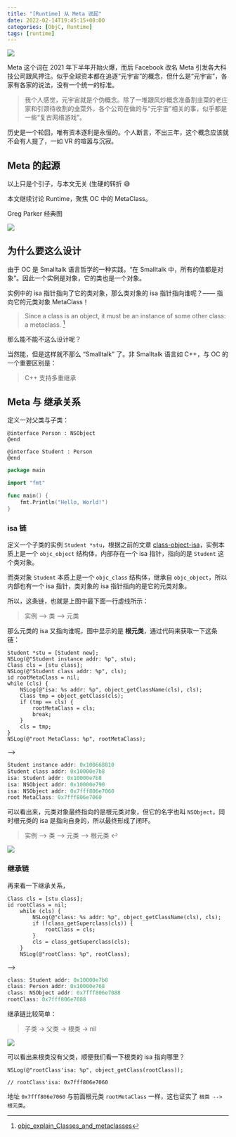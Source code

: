 ```yaml
---
title: "[Runtime] 从 Meta 说起"
date: 2022-02-14T19:45:15+08:00
categories: [ObjC, Runtime]
tags: [runtime]
---
```


![](https://ryder-1252249141.cos.ap-shanghai.myqcloud.com/uPic/2022-04-07-meta.jpg)

Meta 这个词在 2021 年下半年开始火爆，而后 Facebook 改名 Meta 引发各大科技公司跟风押注。似乎全球资本都在追逐“元宇宙”的概念，但什么是“元宇宙”，各家有各家的说法，没有一个统一的标准。

<!--more-->

> 我个人感觉，元宇宙就是个伪概念。除了一堆跟风炒概念准备割韭菜的老庄家和引颈待收割的韭菜外，各个公司在做的与“元宇宙”相关的事，似乎都是一些“复古网络游戏”。

历史是一个轮回，唯有资本逐利是永恒的。个人断言，不出三年，这个概念应该就不会有人提了，一如 VR 的喧嚣与沉寂。

## Meta 的起源

以上只是个引子，与本文无关 (生硬的转折 😅

本文继续讨论 Runtime，聚焦 OC 中的 MetaClass。

Greg Parker 经典图

![](https://ryder-1252249141.cos.ap-shanghai.myqcloud.com/uPic/2021-12-23-class-diagram.png)

## 为什么要这么设计

由于 OC 是 Smalltalk 语言哲学的一种实践，“在 Smalltalk 中，所有的值都是对象”。因此一个实例是对象，它的类也是一个对象。

实例中的 isa 指针指向了它的类对象，那么类对象的 isa 指针指向谁呢？—— 指向它的元类对象 MetaClass！

> Since a class is an object, it must be an instance of some other class: a metaclass. [^1]

那么能不能不这么设计呢？

当然能，但是这样就不那么 “Smalltalk” 了。非 Smalltalk 语言如 C++，与 OC 的一个重要区别是：

> C++ 支持多重继承

## Meta 与 继承关系

定义一对父类与子类：

```objc
@interface Person : NSObject
@end

@interface Student : Person
@end
```

```go
package main

import "fmt"

func main() {
	fmt.Println("Hello, World!")
}
```

### isa 链

定义一个子类的实例 `Student *stu`，根据之前的文章 [class-object-isa](./class-object-isa/)，实例本质上是一个 `objc_object` 结构体，内部存在一个 isa 指针，指向的是 `Student` 这个类对象。

而类对象 `Student` 本质上是一个 `objc_class` 结构体，继承自 `objc_object`，所以内部也有一个 isa 指针，类对象的 isa 指针指向的是它的元类对象。

所以，这条链，也就是上图中最下面一行虚线所示：

> 实例 --> 类 --> 元类

那么元类的 isa 又指向谁呢，图中显示的是 **根元类**，通过代码来获取一下这条链：

```objc
Student *stu = [Student new];
NSLog(@"Student instance addr: %p", stu);
Class cls = [stu class];
NSLog(@"Student class addr: %p", cls);
id rootMetaClass = nil;
while (cls) {
    NSLog(@"isa: %s addr: %p", object_getClassName(cls), cls);
    Class tmp = object_getClass(cls);
    if (tmp == cls) {
        rootMetaClass = cls;
        break;
    }
    cls = tmp;
}
NSLog(@"root MetaClass: %p", rootMetaClass);
```

-->

```r
Student instance addr: 0x100668810
Student class addr: 0x10000e7b8
isa: Student addr: 0x10000e7b8
isa: NSObject addr: 0x10000e790
isa: NSObject addr: 0x7fff806e7060
root MetaClass: 0x7fff806e7060
```

可以看出来，元类对象最终指向的是根元类对象，但它的名字也叫 `NSObject`，同时根元类的 isa 是指向自身的，所以最终形成了闭环。

> 实例 --> 类 --> 元类 --> 根元类 ↩️

![](https://ryder-1252249141.cos.ap-shanghai.myqcloud.com/uPic/2022-02-18-hlCbiY.png)

### 继承链

再来看一下继承关系，

```objc
Class cls = [stu class];
id rootClass = nil;
    while (cls) {
        NSLog(@"class: %s addr: %p", object_getClassName(cls), cls);
        if (!class_getSuperclass(cls)) {
            rootClass = cls;
        }
        cls = class_getSuperclass(cls);
    }
    NSLog(@"rootClass: %p", rootClass);
```

-->

```r
class: Student addr: 0x10000e7b8
class: Person addr: 0x10000e768
class: NSObject addr: 0x7fff806e7088
rootClass: 0x7fff806e7088
```

继承链比较简单：

> 子类 -> 父类 -> 根类 -> nil

![](https://ryder-1252249141.cos.ap-shanghai.myqcloud.com/uPic/2022-02-18-3DVEXQ.png)

可以看出来根类没有父类，顺便我们看一下根类的 isa 指向哪里？

```objc
NSLog(@"rootClass'isa: %p", object_getClass(rootClass));

// rootClass'isa: 0x7fff806e7060
```

地址 `0x7fff806e7060` 与前面根元类 `rootMetaClass` 一样，这也证实了 `根类 --> 根元类`。

[^1]: [objc_explain_Classes_and_metaclasses](http://www.sealiesoftware.com/blog/archive/2009/04/14/objc_explain_Classes_and_metaclasses.html)








